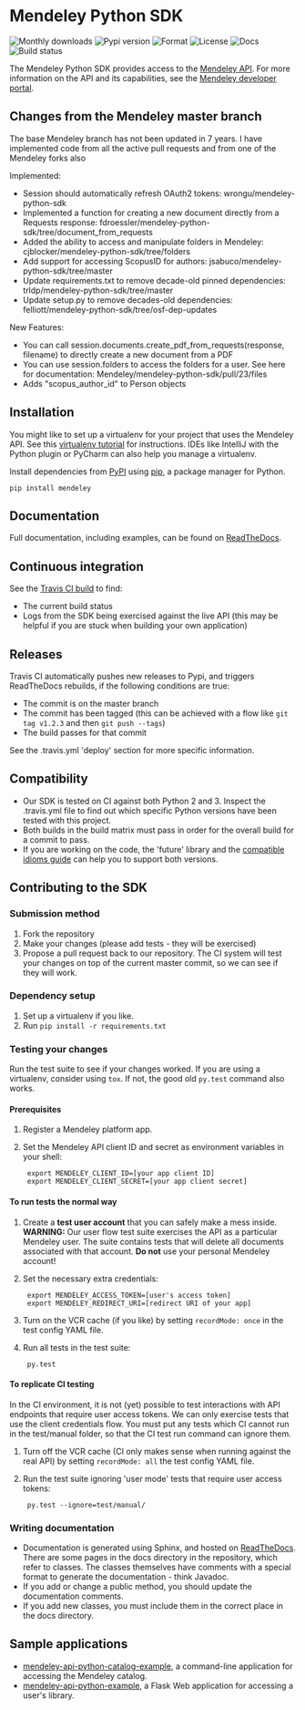 # Mendeley Python SDK

![Monthly downloads](https://img.shields.io/pypi/dm/mendeley.svg)
![Pypi version](https://img.shields.io/pypi/v/mendeley.svg)
![Format](https://img.shields.io/pypi/format/mendeley.svg)
![License](https://img.shields.io/pypi/l/mendeley.svg)
![Docs](https://readthedocs.org/projects/mendeley-python/badge/?version=latest)
![Build status](https://travis-ci.org/Mendeley/mendeley-python-sdk.svg?branch=master)

The Mendeley Python SDK provides access to the [Mendeley API](https://www.mendeley.com). For more information on the API and its capabilities, see the [Mendeley developer portal](http://dev.mendeley.com).

## Changes from the Mendeley master branch

The base Mendeley branch has not been updated in 7 years. I have implemented code from all the active pull requests and from one of the Mendeley forks also

Implemented:
- Session should automatically refresh OAuth2 tokens: wrongu/mendeley-python-sdk
- Implemented a function for creating a new document directly from a Requests response: fdroessler/mendeley-python-sdk/tree/document_from_requests
- Added the ability to access and manipulate folders in Mendeley: cjblocker/mendeley-python-sdk/tree/folders
- Add support for accessing ScopusID for authors: jsabuco/mendeley-python-sdk/tree/master
- Update requirements.txt to remove decade-old pinned dependencies: trldp/mendeley-python-sdk/tree/master
- Update setup.py to remove decades-old dependencies: felliott/mendeley-python-sdk/tree/osf-dep-updates

New Features:
- You can call session.documents.create_pdf_from_requests(response, filename) to directly create a new document from a PDF
- You can use session.folders to access the folders for a user. See here for documentation: Mendeley/mendeley-python-sdk/pull/23/files
- Adds "scopus_author_id" to Person objects

## Installation

You might like to set up a virtualenv for your project that uses the Mendeley API. See this [virtualenv tutorial](http://simononsoftware.com/virtualenv-tutorial-part-2/) for instructions. IDEs like IntelliJ with the Python plugin or PyCharm can also help you manage a virtualenv.

Install dependencies from [PyPI](https://pypi.python.org/pypi/mendeley) using [pip](http://www.pip-installer.org/en/latest/), a package manager for Python.

    pip install mendeley

## Documentation

Full documentation, including examples, can be found on [ReadTheDocs](https://mendeley-python.readthedocs.org/).

## Continuous integration

See the [Travis CI build](https://travis-ci.org/Mendeley/mendeley-python-sdk) to find:

- The current build status
- Logs from the SDK being exercised against the live API (this may be helpful if you are stuck when building your own application)

## Releases

Travis CI automatically pushes new releases to Pypi, and triggers ReadTheDocs rebuilds, if the following conditions are true:

- The commit is on the master branch
- The commit has been tagged (this can be achieved with a flow like `git tag v1.2.3` and then `git push --tags`)
- The build passes for that commit

See the .travis.yml 'deploy' section for more specific information.

## Compatibility

- Our SDK is tested on CI against both Python 2 and 3. Inspect the .travis.yml file to find out which specific Python versions have been tested with this project.
- Both builds in the build matrix must pass in order for the overall build for a commit to pass.
- If you are working on the code, the 'future' library and the [compatible idioms guide](http://python-future.org/compatible_idioms.html) can help you to support both versions. 

## Contributing to the SDK

### Submission method

1. Fork the repository
2. Make your changes (please add tests - they will be exercised)
3. Propose a pull request back to our repository. The CI system will test your changes on top of the current master commit, so we can see if they will work.

### Dependency setup

1. Set up a virtualenv if you like.
2. Run `pip install -r requirements.txt`

### Testing your changes

Run the test suite to see if your changes worked. If you are using a virtualenv, consider using `tox`. If not, the good old `py.test` command also works.

#### Prerequisites

1. Register a Mendeley platform app.
2. Set the Mendeley API client ID and secret as environment variables in your shell:

        export MENDELEY_CLIENT_ID=[your app client ID]
        export MENDELEY_CLIENT_SECRET=[your app client secret]

#### To run tests the normal way

1. Create a **test user account** that you can safely make a mess inside. **WARNING:** Our user flow test suite exercises the API as a particular Mendeley user. The suite contains tests that will delete all documents associated with that account. **Do not** use your personal Mendeley account!
2. Set the necessary extra credentials:

        export MENDELEY_ACCESS_TOKEN=[user's access token]
        export MENDELEY_REDIRECT_URI=[redirect URI of your app]

3. Turn on the VCR cache (if you like) by setting `recordMode: once` in the test config YAML file.
4. Run all tests in the test suite:

        py.test

#### To replicate CI testing

In the CI environment, it is not (yet) possible to test interactions with API endpoints that require user access tokens. We can only exercise tests that use the client credentials flow. You must put any tests which CI cannot run in the test/manual folder, so that the CI test run command can ignore them.

1. Turn off the VCR cache (CI only makes sense when running against the real API) by setting `recordMode: all` the test config YAML file.
2. Run the test suite ignoring 'user mode' tests that require user access tokens:

        py.test --ignore=test/manual/

### Writing documentation

- Documentation is generated using Sphinx, and hosted on [ReadTheDocs](https://mendeley-python.readthedocs.org/). There are some pages in the docs directory in the repository, which refer to classes. The classes themselves have comments with a special format to generate the documentation - think Javadoc.
- If you add or change a public method, you should update the documentation comments.
- If you add new classes, you must include them in the correct place in the docs directory.


## Sample applications

- [mendeley-api-python-catalog-example](https://github.com/Mendeley/mendeley-api-python-catalog-example), a command-line application for accessing the Mendeley catalog.
- [mendeley-api-python-example](https://github.com/Mendeley/mendeley-api-python-example), a Flask Web application for accessing a user's library.

